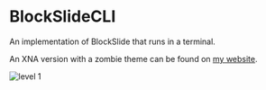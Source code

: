 # BlockSlideCLI
An implementation of BlockSlide that runs in a terminal.

An XNA version with a zombie theme can be found on [my website](http://nolat.org/projects/#ZombieSlide).

![level 1](http://i.imgur.com/Hl35qdk.png)
